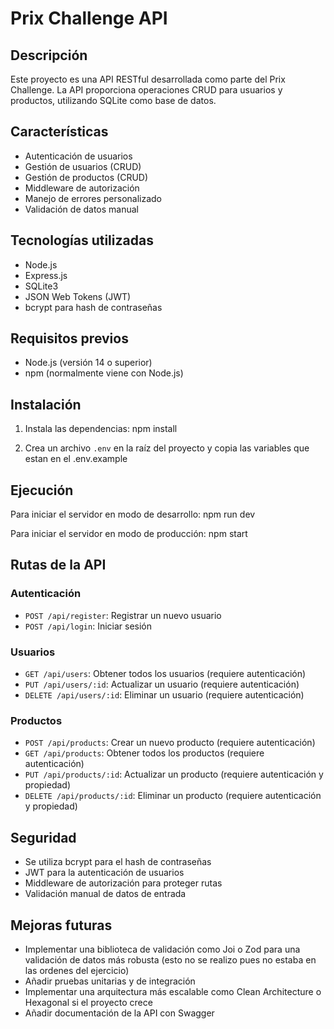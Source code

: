 # Prix Challenge API

## Descripción

Este proyecto es una API RESTful desarrollada como parte del Prix Challenge. La API proporciona operaciones CRUD para usuarios y productos, utilizando SQLite como base de datos.

## Características

- Autenticación de usuarios
- Gestión de usuarios (CRUD)
- Gestión de productos (CRUD)
- Middleware de autorización
- Manejo de errores personalizado
- Validación de datos manual

## Tecnologías utilizadas

- Node.js
- Express.js
- SQLite3
- JSON Web Tokens (JWT)
- bcrypt para hash de contraseñas

## Requisitos previos

- Node.js (versión 14 o superior)
- npm (normalmente viene con Node.js)

## Instalación


1. Instala las dependencias: npm install

2. Crea un archivo `.env` en la raíz del proyecto y copia las variables que estan en el .env.example



## Ejecución

Para iniciar el servidor en modo de desarrollo: npm run dev

Para iniciar el servidor en modo de producción: npm start


## Rutas de la API

### Autenticación

- `POST /api/register`: Registrar un nuevo usuario
- `POST /api/login`: Iniciar sesión

### Usuarios

- `GET /api/users`: Obtener todos los usuarios (requiere autenticación)
- `PUT /api/users/:id`: Actualizar un usuario (requiere autenticación)
- `DELETE /api/users/:id`: Eliminar un usuario (requiere autenticación)

### Productos

- `POST /api/products`: Crear un nuevo producto (requiere autenticación)
- `GET /api/products`: Obtener todos los productos (requiere autenticación)
- `PUT /api/products/:id`: Actualizar un producto (requiere autenticación y propiedad)
- `DELETE /api/products/:id`: Eliminar un producto (requiere autenticación y propiedad)

## Seguridad

- Se utiliza bcrypt para el hash de contraseñas
- JWT para la autenticación de usuarios
- Middleware de autorización para proteger rutas
- Validación manual de datos de entrada

## Mejoras futuras

- Implementar una biblioteca de validación como Joi o Zod para una validación de datos más robusta (esto no se realizo pues no estaba en las ordenes del ejercicio)
- Añadir pruebas unitarias y de integración
- Implementar una arquitectura más escalable como Clean Architecture o Hexagonal si el proyecto crece
- Añadir documentación de la API con Swagger